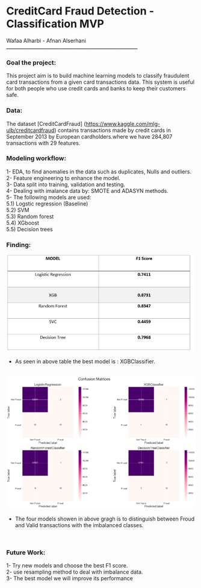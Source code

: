 # CreditCard Fraud Detection - Classification MVP


Wafaa Alharbi - Afnan Alserhani
</br>
ـــــــــــــــــــــــــــــــــــــــــــــــــــــــــــــــــــــــــــــــــــــ


  


### Goal the project:
This project aim is to build machine learning models to classify fraudulent card transactions from a given card transactions data.
This system is useful for both people who use credit cards and banks to keep their customers safe.


### Data:
The dataset [CreditCardFraud] (https://www.kaggle.com/mlg-ulb/creditcardfraud)
 contains transactions made by credit cards in September 2013 by European cardholders.where we have 284,807 transactions with 29 features.
### Modeling workflow:
1- EDA, to find anomalies in the data such as duplicates, Nulls and outliers.
</br>
2- Feature engineering to enhance the model.
</br>
3- Data split into training, validation and testing.
</br>
4- Dealing with imalance data by: SMOTE and ADASYN methods.
</br>
5- The following models are used:
</br>
5.1) Logstic regression (Baseline)
</br>
5.2) SVM
</br>
5.3) Random forest
</br>
5.4) XGboost
</br>
5.5) Decision trees


### Finding:
<img src="https://github.com/Wafaa-Alharbi/CreditCard-Fraud-Detection-Classification/blob/main/images/modelingf1.PNG" width="500"/> 

- As seen in above table the best model is : XGBClassifier.
</br>
<img src="https://github.com/Wafaa-Alharbi/CreditCard-Fraud-Detection-Classification/blob/main/images/heatmap-matrics.png" width="650"/> 

- The four models showen in above gragh is to distinguish between Froud and Valid transactions with the imbalanced classes.
</br>

### Future Work:
1- Try new models and choose the best F1 score.
</br>
2- use resampling method to deal with imbalance data.
</br>
3- The best model we will improve its performance
